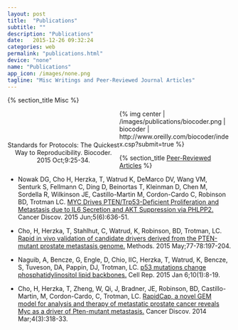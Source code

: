 ```yaml
---
layout: post
title:  "Publications"
subtitle: ""
description: "Publications"
date:   2015-12-26 09:32:24
categories: web
permalink: "publications.html"
device: "none"
name: "Publications"
app_icon: /images/none.png
tagline: "Misc Writings and Peer-Reviewed Journal Articles"
---
```


{% section_title Misc %}
<div style="float:left;width:50%;padding-top:5em;text-align:center;">
Standards for Protocols: The Quickest Way to Reproducibility. Biocoder. 2015 Oct;9:25-34.
</div>
{% img center | /images/publications/biocoder.png | biocoder | http://www.oreilly.com/biocoder/index.csp?submit=true %}


{% section_title <a href="http://www.ncbi.nlm.nih.gov/pubmed/?term=Herzka%20T%5Bauth%5D">Peer-Reviewed Articles</a> %}
- Nowak DG, Cho H, Herzka, T, Watrud K, DeMarco DV, Wang VM, Senturk S, Fellmann C, Ding D, Beinortas T, Kleinman D, Chen M, Sordella R, Wilkinson JE, Castillo-Martin M, Cordon-Cardo C, Robinson BD, Trotman LC. <a href="http://www.ncbi.nlm.nih.gov/pubmed/25829425">MYC Drives PTEN/Trp53-Deficient Proliferation and Metastasis due to IL6 Secretion and AKT Suppression via PHLPP2.</a> Cancer Discov. 2015 Jun;5(6):636-51.

- Cho, H, Herzka, T, Stahlhut, C, Watrud, K, Robinson, BD, Trotman, LC. <a href="http://www.ncbi.nlm.nih.gov/pubmed/25592467">Rapid in vivo validation of candidate drivers derived from the PTEN-mutant prostate metastasis genome.</a> Methods. 2015 May;77-78:197-204.

- Naguib, A, Bencze, G, Engle, D, Chio, IIC, Herzka, T, Watrud, K, Bencze, S, Tuveson, DA, Pappin, DJ, Trotman, LC. <a href="http://www.ncbi.nlm.nih.gov/pubmed/25543136">p53 mutations change phosphatidylinositol lipid backbones.</a> Cell Rep. 2015 Jan 6;10(1):8-19. 

- Cho, H, Herzka, T, Zheng, W, Qi, J, Bradner, JE, Robinson, BD, Castillo-Martin, M, Cordon-Cardo, C, Trotman, LC. <a href="http://www.ncbi.nlm.nih.gov/pubmed/24444712">RapidCap, a novel GEM model for analysis and therapy of metastatic prostate cancer reveals Myc as a driver of Pten-mutant metastasis.</a> Cancer Discov. 2014 Mar;4(3):318-33.
